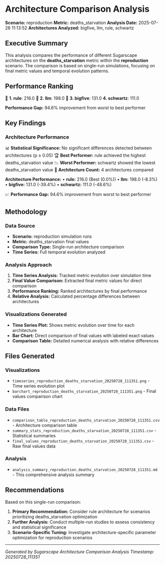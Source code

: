 # Architecture Comparison Analysis

**Scenario:** reproduction
**Metric:** deaths_starvation
**Analysis Date:** 2025-07-28 11:13:52
**Architectures Analyzed:** bigfive, llm, rule, schwartz

## Executive Summary

This analysis compares the performance of different Sugarscape architectures on the **deaths_starvation** metric within the **reproduction** scenario. The comparison is based on single-run simulations, focusing on final metric values and temporal evolution patterns.

## Performance Ranking

🥇 **1. rule**: 216.0
🥈 **2. llm**: 198.0
🥉 **3. bigfive**: 131.0
   **4. schwartz**: 111.0

**Performance Gap:** 94.6% improvement from worst to best performer

## Key Findings

### Architecture Performance
📊 **Statistical Significance:** No significant differences detected between architectures (p ≥ 0.05)
🏆 **Best Performer:** rule achieved the highest deaths_starvation value
📉 **Worst Performer:** schwartz showed the lowest deaths_starvation value
🔢 **Architecture Count:** 4 architectures compared

**Architecture Performance:**
• **rule:** 216.0 (Best (0.0%))
• **llm:** 198.0 (-8.3%)
• **bigfive:** 131.0 (-39.4%)
• **schwartz:** 111.0 (-48.6%)

📈 **Performance Gap:** 94.6% improvement from worst to best performer

## Methodology

### Data Source
- **Scenario:** reproduction simulation runs
- **Metric:** deaths_starvation final values
- **Comparison Type:** Single-run architecture comparison
- **Time Series:** Full temporal evolution analyzed

### Analysis Approach
1. **Time Series Analysis:** Tracked metric evolution over simulation time
2. **Final Value Comparison:** Extracted final metric values for direct comparison
3. **Performance Ranking:** Ranked architectures by final performance
4. **Relative Analysis:** Calculated percentage differences between architectures

### Visualizations Generated
- **Time Series Plot:** Shows metric evolution over time for each architecture
- **Bar Chart:** Direct comparison of final values with labeled exact values
- **Comparison Table:** Detailed numerical analysis with relative differences

## Files Generated

### Visualizations
- `timeseries_reproduction_deaths_starvation_20250728_111351.png` - Time series evolution plot
- `barchart_reproduction_deaths_starvation_20250728_111351.png` - Final values comparison chart

### Data Files
- `comparison_table_reproduction_deaths_starvation_20250728_111351.csv` - Architecture comparison table
- `summary_stats_reproduction_deaths_starvation_20250728_111351.csv` - Statistical summaries
- `final_values_reproduction_deaths_starvation_20250728_111351.csv` - Raw final values data

### Analysis
- `analysis_summary_reproduction_deaths_starvation_20250728_111351.md` - This comprehensive analysis summary

## Recommendations

Based on this single-run comparison:
1. **Primary Recommendation:** Consider rule architecture for scenarios prioritizing deaths_starvation optimization
2. **Further Analysis:** Conduct multiple-run studies to assess consistency and statistical significance
3. **Scenario-Specific Tuning:** Investigate architecture-specific parameter optimization for reproduction scenarios


---
*Generated by Sugarscape Architecture Comparison Analysis*
*Timestamp: 20250728_111351*
